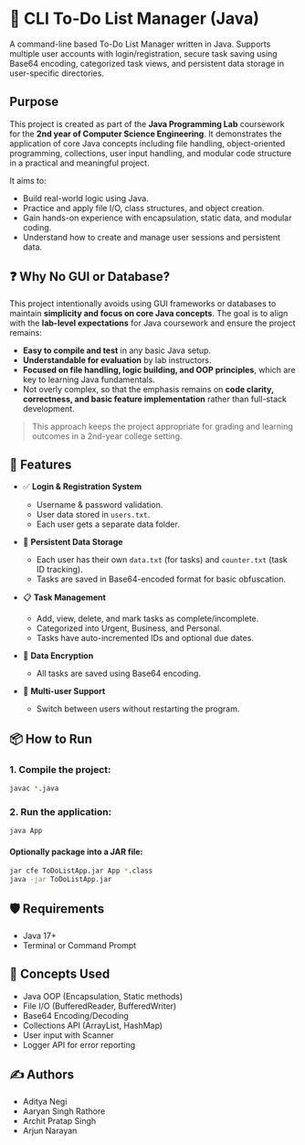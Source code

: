 # 📝 CLI To-Do List Manager (Java)

A command-line based To-Do List Manager written in Java. Supports multiple user accounts with login/registration, secure task saving using Base64 encoding, categorized task views, and persistent data storage in user-specific directories.

## Purpose
This project is created as part of the **Java Programming Lab** coursework for the **2nd year of Computer Science Engineering**. It demonstrates the application of core Java concepts including file handling, object-oriented programming, collections, user input handling, and modular code structure in a practical and meaningful project.

It aims to:

- Build real-world logic using Java.
- Practice and apply file I/O, class structures, and object creation.
- Gain hands-on experience with encapsulation, static data, and modular coding.
- Understand how to create and manage user sessions and persistent data.

## ❓ Why No GUI or Database?

This project intentionally avoids using GUI frameworks or databases to maintain **simplicity and focus on core Java concepts**. The goal is to align with the **lab-level expectations** for Java coursework and ensure the project remains:

- **Easy to compile and test** in any basic Java setup.
- **Understandable for evaluation** by lab instructors.
- **Focused on file handling, logic building, and OOP principles**, which are key to learning Java fundamentals.
- Not overly complex, so that the emphasis remains on **code clarity, correctness, and basic feature implementation** rather than full-stack development.

> This approach keeps the project appropriate for grading and learning outcomes in a 2nd-year college setting.


## 🚀 Features

- ✅ **Login & Registration System**
    - Username & password validation.
    - User data stored in `users.txt`.
    - Each user gets a separate data folder.

- 📂 **Persistent Data Storage**
    - Each user has their own `data.txt` (for tasks) and `counter.txt` (task ID tracking).
    - Tasks are saved in Base64-encoded format for basic obfuscation.

- 📋 **Task Management**
    - Add, view, delete, and mark tasks as complete/incomplete.
    - Categorized into Urgent, Business, and Personal.
    - Tasks have auto-incremented IDs and optional due dates.

- 🔐 **Data Encryption**
    - All tasks are saved using Base64 encoding.

- 👥 **Multi-user Support**
    - Switch between users without restarting the program.


## 📦 How to Run

### 1. Compile the project:
```bash
javac *.java
```
### 2. Run the application:
```bash
java App
```
#### Optionally package into a JAR file:
```bash
jar cfe ToDoListApp.jar App *.class
java -jar ToDoListApp.jar
```

## 🛡️ Requirements 
- Java 17+
- Terminal or Command Prompt

## 🧠 Concepts Used
- Java OOP (Encapsulation, Static methods)
- File I/O (BufferedReader, BufferedWriter)
- Base64 Encoding/Decoding
- Collections API (ArrayList, HashMap)
- User input with Scanner
- Logger API for error reporting

## ✍️ Authors
- Aditya Negi
- Aaryan Singh Rathore
- Archit Pratap Singh
- Arjun Narayan

